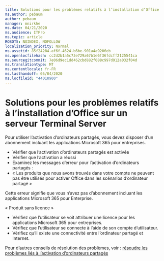 ```yaml
---
title: Solutions pour les problèmes relatifs à l’installation d’Office sur un serveur Terminal Server
ms.author: pebaum
author: pebaum
manager: mnirkhe
ms.date: 04/21/2020
ms.audience: ITPro
ms.topic: article
ROBOTS: NOINDEX, NOFOLLOW
localization_priority: Normal
ms.assetid: 85f24284-af6f-4624-b6be-901a4a9206eb
ms.openlocfilehash: cc2d2b1a5c73e729a67b1e6f36fdcff2125541ca
ms.sourcegitcommit: 7e06d9ec1dd462cbd882f088c997d012a032f04d
ms.translationtype: MT
ms.contentlocale: fr-FR
ms.lasthandoff: 05/04/2020
ms.locfileid: "44010900"
---
```

# <a name="solutions-for-issues-around-installing-office-on-a-terminal-server"></a>Solutions pour les problèmes relatifs à l’installation d’Office sur un serveur Terminal Server

Pour utiliser l’activation d’ordinateurs partagés, vous devez disposer d’un abonnement incluant les applications Microsoft 365 pour entreprises.
  
- Vérifier que l’activation d’ordinateurs partagés est activée
- Vérifier que l’activation a réussi
- Examinez les messages d’erreur pour l’activation d’ordinateurs partagés :
- « Les produits que nous avons trouvés dans votre compte ne peuvent pas être utilisés pour activer Office dans les scénarios d’ordinateur partagé »
  
Cette erreur signifie que vous n’avez pas d’abonnement incluant les applications Microsoft 365 pour Enterprise.

« Produit sans licence »

- Vérifiez que l’utilisateur se voit attribuer une licence pour les applications Microsoft 365 pour entreprises.
- Vérifiez que l’utilisateur se connecte à l’aide de son compte d’utilisateur.
- Vérifiez qu’il existe une connectivité entre l’ordinateur partagé et Internet.

Pour d’autres conseils de résolution des problèmes, voir : [résoudre les problèmes liés à l’activation d’ordinateurs partagés](https://docs.microsoft.com/DeployOffice/troubleshoot-shared-computer-activation)